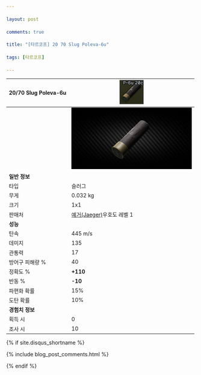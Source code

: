 ```yaml
---

layout: post

comments: true

title: "[타르코프] 20 70 Slug Poleva-6u"

tags: [타르코프]

---
```


|20/70 Slug Poleva-6u|![20/70 Slug Poleva-6u](/assets/image/tarkov/bullet/70x20SLUG_poleva6u-icon.png)|
|--|--|
||![20/70 Slug Poleva-6u](/assets/image/tarkov/bullet/20x70SLUG_poleva6u.png)|
|**일반 정보**|
|타입|슬러그|
|무게|0.032 kg|
|크기|1x1|
|판매처|[예거(Jaeger)](https://dndl93.github.io/_posts/2021-02-07-%ED%83%80%EB%A5%B4%EC%BD%94%ED%94%84-%EC%98%88%EA%B1%B0(Jaeger)/)우호도 레벨 1|
|**성능**|
|탄속|445 m/s|
|데미지|135|
|관통력|17|
|방어구 피해량 %|40|
|정확도 %|**+110**|
|반동 %|**-10**|
|파편화 확률|15%|
|도탄 확률|10%|
|**경험치 정보**|
|획득 시|0|
|조사 시|10|

{% if site.disqus_shortname %}

<div class="comments">

  {% include blog_post_comments.html %}

</div>

{% endif %}

<div id="disqus_thread"></div>